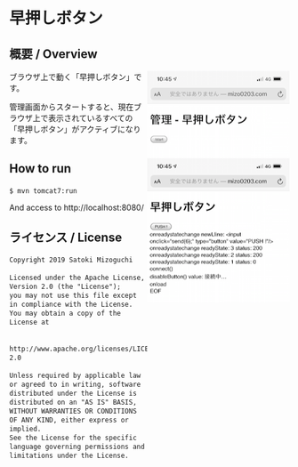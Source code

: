 # 早押しボタン

## 概要 / Overview

<img align="right" src="images/IMG_0018.png" />
<img align="right" src="images/IMG_0017.png" />

ブラウザ上で動く「早押しボタン」です。

管理画面からスタートすると、現在ブラウザ上で表示されているすべての「早押しボタン」がアクティブになります。

## How to run

`$ mvn tomcat7:run`

And access to http://localhost:8080/

## ライセンス / License

    Copyright 2019 Satoki Mizoguchi

    Licensed under the Apache License, Version 2.0 (the "License");
    you may not use this file except in compliance with the License.
    You may obtain a copy of the License at

        http://www.apache.org/licenses/LICENSE-2.0

    Unless required by applicable law or agreed to in writing, software
    distributed under the License is distributed on an "AS IS" BASIS,
    WITHOUT WARRANTIES OR CONDITIONS OF ANY KIND, either express or implied.
    See the License for the specific language governing permissions and
    limitations under the License.
